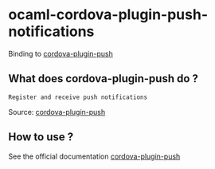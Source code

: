 # ocaml-cordova-plugin-push-notifications

Binding to
[cordova-plugin-push](https://github.com/phonegap/phonegap-plugin-push)

## What does cordova-plugin-push do ?

```
Register and receive push notifications
```

Source: [cordova-plugin-push](https://github.com/phonegap/phonegap-plugin-push)

## How to use ?

See the official documentation
[cordova-plugin-push](https://github.com/phonegap/phonegap-plugin-push)
